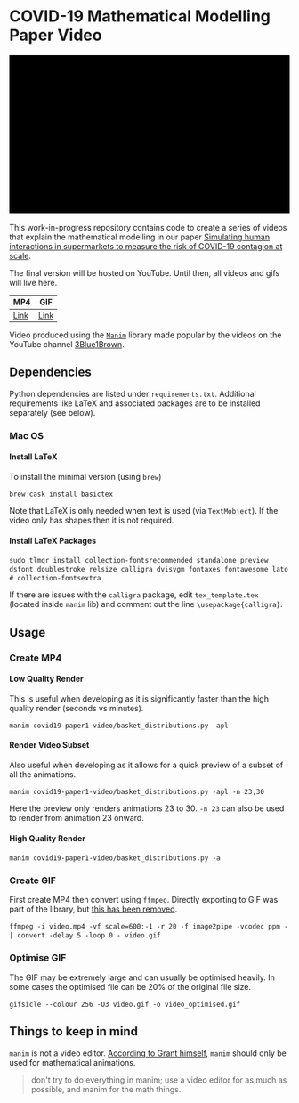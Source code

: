 # COVID-19 Mathematical Modelling Paper Video

![video_sample.gif](media/gifs/video_optimised.gif)

This work-in-progress repository contains code to create a series of videos that explain the mathematical
modelling in our paper [Simulating human interactions in supermarkets to measure the risk of COVID-19 contagion at scale](https://arxiv.org/abs/2006.15213).

The final version will be hosted on YouTube.
Until then, all videos and gifs will live here.

 MP4 | GIF
-----|----
[Link](media/videos/basket_distributions/1440p60/BasketDistributions.mp4) | [Link](media/gifs/video_optimised.gif)

Video produced using the [`Manim`](https://github.com/3b1b/manim) library made popular by the videos on the YouTube channel [3Blue1Brown](https://www.youtube.com/channel/UCYO_jab_esuFRV4b17AJtAw).

## Dependencies

Python dependencies are listed under `requirements.txt`.
Additional requirements like LaTeX and associated packages are to be installed separately (see below).

### Mac OS 

#### Install LaTeX

To install the minimal version (using `brew`)
```commandline
brew cask install basictex
```

Note that LaTeX is only needed when text is used (via `TextMobject`).
If the video only has shapes then it is not required.

#### Install LaTeX Packages
```commandline  
sudo tlmgr install collection-fontsrecommended standalone preview dsfont doublestroke relsize calligra dvisvgm fontaxes fontawesome lato # collection-fontsextra
```

If there are issues with the `calligra` package, edit `tex_template.tex` (located inside `manim` lib) and comment out the line  `\usepackage{calligra}`.

## Usage

### Create MP4

#### Low Quality Render
This is useful when developing as it is significantly faster than the high quality render (seconds vs minutes). 

```commandline
manim covid19-paper1-video/basket_distributions.py -apl
```

#### Render Video Subset
Also useful when developing as it allows for a quick preview of a subset of all the animations.

```commandline
manim covid19-paper1-video/basket_distributions.py -apl -n 23,30
```
Here the preview only renders animations 23 to 30.
`-n 23` can also be used to render from animation 23 onward.

#### High Quality Render

```commandline
manim covid19-paper1-video/basket_distributions.py -a
```

### Create GIF
First create MP4 then convert using `ffmpeg`. 
Directly exporting to GIF was part of the library, but [this has been removed](https://github.com/3b1b/manim/commit/61bb4944fad2ee889145bbf8a3253fb07c71bf7d#comments).

```commandline
ffmpeg -i video.mp4 -vf scale=600:-1 -r 20 -f image2pipe -vcodec ppm - | convert -delay 5 -loop 0 - video.gif
```

### Optimise GIF 

The GIF may be extremely large and can usually be optimised heavily.
In some cases the optimised file can be 20% of the original file size. 
 
```commandline
gifsicle --colour 256 -O3 video.gif -o video_optimised.gif
```

## Things to keep in mind

`manim` is not a video editor. [According to Grant himself,](https://www.reddit.com/r/3Blue1Brown/comments/c1omxg/euler_wave_requires_a_lot_more_chiseling_and/ereqrub/) `manim` should only be used for mathematical animations. 
>  don't try to do everything in manim; use a video editor for as much as possible, and manim for the math things.

